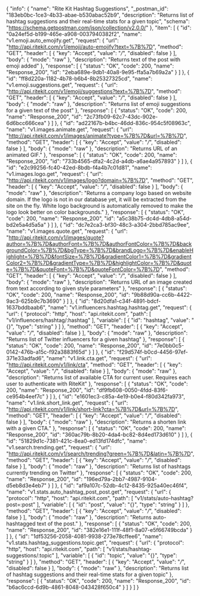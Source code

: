 {
  "info": {
    "name": "Rite Kit Hashtag Suggestions",
    "_postman_id": "183eb0bc-1ce3-4b33-abae-b530abac52b9",
    "description": "Returns list of hashtag suggestions and their real-time stats for a given topic",
    "schema": "https://schema.getpostman.com/json/collection/v2.0.0/"
  },
  "item": [
    {
      "id": "0a24ef5d-b199-465e-a908-0037940382f2",
      "name": "v1.emoji.auto_emojify.get",
      "request": {
        "url": "http://api.ritekit.com/v1/emoji/auto-emojify?text=%7B%7D",
        "method": "GET",
        "header": [
          {
            "key": "Accept",
            "value": "*/*",
            "disabled": false
          }
        ],
        "body": {
          "mode": "raw"
        },
        "description": "Returns text of the post with emoji added"
      },
      "response": [
        {
          "status": "OK",
          "code": 200,
          "name": "Response_200",
          "id": "2eba689e-9db1-40a8-9e95-ffa5a7b69a2a"
        }
      ]
    },
    {
      "id": "ff8d220a-1182-4b78-b6b4-8b25327325cd",
      "name": "v1.emoji.suggestions.get",
      "request": {
        "url": "http://api.ritekit.com/v1/emoji/suggestions?text=%7B%7D",
        "method": "GET",
        "header": [
          {
            "key": "Accept",
            "value": "*/*",
            "disabled": false
          }
        ],
        "body": {
          "mode": "raw"
        },
        "description": "Returns list of emoji suggestions for a given text of the post"
      },
      "response": [
        {
          "status": "OK",
          "code": 200,
          "name": "Response_200",
          "id": "2c73fb09-62c7-43dc-902e-6d6bcc666cea"
        }
      ]
    },
    {
      "id": "ad22167b-b4bc-46dd-836c-954c5f08963c",
      "name": "v1.images.animate.get",
      "request": {
        "url": "http://api.ritekit.com/v1/images/animate?type=%7B%7D&url=%7B%7D",
        "method": "GET",
        "header": [
          {
            "key": "Accept",
            "value": "*/*",
            "disabled": false
          }
        ],
        "body": {
          "mode": "raw"
        },
        "description": "Returns URL of an animated GIF."
      },
      "response": [
        {
          "status": "OK",
          "code": 200,
          "name": "Response_200",
          "id": "733b4565-dfa2-4c2d-a4db-a6ae4a957893"
        }
      ]
    },
    {
      "id": "e2c99256-fc40-42ed-8bdb-f4a4b7c01d81",
      "name": "v1.images.logo.get",
      "request": {
        "url": "http://api.ritekit.com/v1/images/logo?domain=%7B%7D",
        "method": "GET",
        "header": [
          {
            "key": "Accept",
            "value": "*/*",
            "disabled": false
          }
        ],
        "body": {
          "mode": "raw"
        },
        "description": "Returns a company logo based on website domain. If the logo is not in our database yet, it will be extracted from the site on the fly. White logo background is automatically removed to make the logo look better on color backgrounds."
      },
      "response": [
        {
          "status": "OK",
          "code": 200,
          "name": "Response_200",
          "id": "a5c38b75-dc4d-4db8-a54d-bd2e5a4d5a5a"
        }
      ]
    },
    {
      "id": "dc7e2ca3-bf30-48c3-a304-2bbd785ac9ee",
      "name": "v1.images.quote.get",
      "request": {
        "url": "http://api.ritekit.com/v1/images/quote?author=%7B%7D&authorFont=%7B%7D&authorFontColor=%7B%7D&backgroundColor=%7B%7D&bgType=%7B%7D&brandLogo=%7B%7D&enableHighlight=%7B%7D&fontSize=%7B%7D&gradientColor1=%7B%7D&gradientColor2=%7B%7D&gradientType=%7B%7D&highlightColor=%7B%7D&quote=%7B%7D&quoteFont=%7B%7D&quoteFontColor=%7B%7D",
        "method": "GET",
        "header": [
          {
            "key": "Accept",
            "value": "*/*",
            "disabled": false
          }
        ],
        "body": {
          "mode": "raw"
        },
        "description": "Returns URL of an image created from text according to given style parameters"
      },
      "response": [
        {
          "status": "OK",
          "code": 200,
          "name": "Response_200",
          "id": "9b88d90a-cc6b-4422-9ac3-625b9c7b3690"
        }
      ]
    },
    {
      "id": "8d20dfa1-c34f-4891-bdcf-1637bddbaab6",
      "name": "v1.influencers.hashtag.hashtag.get",
      "request": {
        "url": {
          "protocol": "http",
          "host": "api.ritekit.com",
          "path": [
            "v1/influencers/hashtag/:hashtag"
          ],
          "variable": [
            {
              "id": "hashtag",
              "value": "{}",
              "type": "string"
            }
          ]
        },
        "method": "GET",
        "header": [
          {
            "key": "Accept",
            "value": "*/*",
            "disabled": false
          }
        ],
        "body": {
          "mode": "raw"
        },
        "description": "Returns list of Twitter influencers for a given hashtag"
      },
      "response": [
        {
          "status": "OK",
          "code": 200,
          "name": "Response_200",
          "id": "7e0bb0c5-0142-476b-a15c-f92a3883f65d"
        }
      ]
    },
    {
      "id": "f29d574f-b0cd-4456-97ef-371e33adfad6",
      "name": "v1.link.cta.get",
      "request": {
        "url": "http://api.ritekit.com/v1/link/cta",
        "method": "GET",
        "header": [
          {
            "key": "Accept",
            "value": "*/*",
            "disabled": false
          }
        ],
        "body": {
          "mode": "raw"
        },
        "description": "Returns list of available CTA for current user. Requires each user to authenticate with RiteKit"
      },
      "response": [
        {
          "status": "OK",
          "code": 200,
          "name": "Response_200",
          "id": "df9fb608-0050-4fdd-83f6-ce954b4eef7c"
        }
      ]
    },
    {
      "id": "e1601ec3-c85a-4e19-b0e4-f80d342fa973",
      "name": "v1.link.short_link.get",
      "request": {
        "url": "http://api.ritekit.com/v1/link/short-link?cta=%7B%7D&url=%7B%7D",
        "method": "GET",
        "header": [
          {
            "key": "Accept",
            "value": "*/*",
            "disabled": false
          }
        ],
        "body": {
          "mode": "raw"
        },
        "description": "Returns a shorten link with a given CTA."
      },
      "response": [
        {
          "status": "OK",
          "code": 200,
          "name": "Response_200",
          "id": "360ac79b-8b20-4da4-bc82-8d4ed173d610"
        }
      ]
    },
    {
      "id": "51829d1c-7381-421c-8ea0-ed13fd174dfc",
      "name": "v1.search.trending.get",
      "request": {
        "url": "http://api.ritekit.com/v1/search/trending?green=%7B%7D&latin=%7B%7D",
        "method": "GET",
        "header": [
          {
            "key": "Accept",
            "value": "*/*",
            "disabled": false
          }
        ],
        "body": {
          "mode": "raw"
        },
        "description": "Returns list of hashtags currently trending on Twitter"
      },
      "response": [
        {
          "status": "OK",
          "code": 200,
          "name": "Response_200",
          "id": "196ed79a-2bb7-4987-9104-d5eb8d3e4eb7"
        }
      ]
    },
    {
      "id": "af9a107c-52db-4c12-8435-925a40ec46f4",
      "name": "v1.stats.auto_hashtag_post_post.get",
      "request": {
        "url": {
          "protocol": "http",
          "host": "api.ritekit.com",
          "path": [
            "v1/stats/auto-hashtag?post=:post"
          ],
          "variable": [
            {
              "id": "post",
              "value": "{}",
              "type": "string"
            }
          ]
        },
        "method": "GET",
        "header": [
          {
            "key": "Accept",
            "value": "*/*",
            "disabled": false
          }
        ],
        "body": {
          "mode": "raw"
        },
        "description": "Returns auto-hashtagged text of the post."
      },
      "response": [
        {
          "status": "OK",
          "code": 200,
          "name": "Response_200",
          "id": "382e16e1-111f-48f1-8a07-e5f66749bcda"
        }
      ]
    },
    {
      "id": "1df53256-2058-4081-9938-273e78cffee6",
      "name": "v1.stats.hashtag_suggestions.topic.get",
      "request": {
        "url": {
          "protocol": "http",
          "host": "api.ritekit.com",
          "path": [
            "v1/stats/hashtag-suggestions/:topic"
          ],
          "variable": [
            {
              "id": "topic",
              "value": "{}",
              "type": "string"
            }
          ]
        },
        "method": "GET",
        "header": [
          {
            "key": "Accept",
            "value": "*/*",
            "disabled": false
          }
        ],
        "body": {
          "mode": "raw"
        },
        "description": "Returns list of hashtag suggestions and their real-time stats for a given topic"
      },
      "response": [
        {
          "status": "OK",
          "code": 200,
          "name": "Response_200",
          "id": "b6ac6ccd-6d9b-4861-8048-043428f650c4"
        }
      ]
    }
  ]
}
